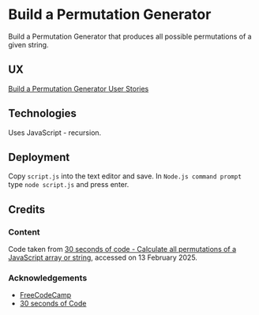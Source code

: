 # Build a Permutation Generator

Build a Permutation Generator that produces all possible permutations of a given string.

## UX

[Build a Permutation Generator User Stories](https://www.freecodecamp.org/learn/full-stack-developer/lab-permutation-generator/build-a-permutation-generator)

## Technologies

Uses JavaScript - recursion.

## Deployment

Copy `script.js` into the text editor and save.  In `Node.js command prompt` type `node script.js` and press enter.

## Credits

### Content

Code taken from [30 seconds of code - Calculate all permutations of a JavaScript array or string](https://www.30secondsofcode.org/js/s/array-or-string-permutations/), accessed on 13 February 2025.

### Acknowledgements

- [FreeCodeCamp](https://www.freecodecamp.org)
- [30 seconds of Code](https://www.30secondsofcode.org)


